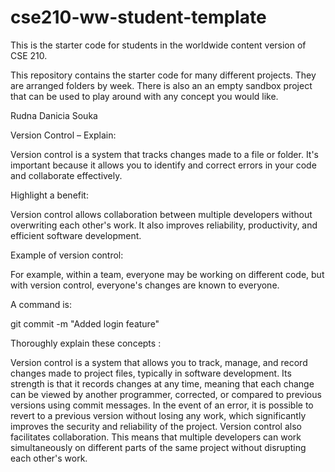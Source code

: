 # cse210-ww-student-template
This is the starter code for students in the worldwide content version of CSE 210.

This repository contains the starter code for many different projects. They are arranged folders by week. There is also an an empty sandbox project that can be used to play around with any concept you would like.

Rudna Danicia Souka

Version Control – Explain:

Version control is a system that tracks changes made to a file or folder. It's important because it allows you to identify and correct errors in your code and collaborate effectively.

Highlight a benefit:

Version control allows collaboration between multiple developers without overwriting each other's work. It also improves reliability, productivity, and efficient software development.

Example of version control:

For example, within a team, everyone may be working on different code, but with version control, everyone's changes are known to everyone.

A command is:

git commit -m "Added login feature"
 

Thoroughly explain these concepts :

Version control is a system that allows you to track, manage, and record changes made to project files, typically in software development. Its strength is that it records changes at any time, meaning that each change can be viewed by another programmer, corrected, or compared to previous versions using commit messages. In the event of an error, it is possible to revert to a previous version without losing any work, which significantly improves the security and reliability of the project.
Version control also facilitates collaboration. This means that multiple developers can work simultaneously on different parts of the same project without disrupting each other's work.

